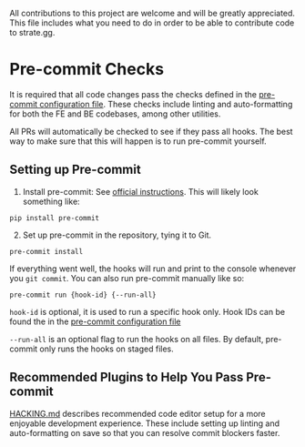 All contributions to this project are welcome and will be greatly appreciated. This file includes what you need to do in order to be able to contribute code to strate.gg.

# Pre-commit Checks

It is required that all code changes pass the checks defined in the [pre-commit configuration file](.pre-commit-config.yaml). These checks include linting and auto-formatting for both the FE and BE codebases, among other utilities.

All PRs will automatically be checked to see if they pass all hooks. The best way to make sure that this will happen is to run pre-commit yourself.

## Setting up Pre-commit

1. Install pre-commit: See [official instructions](https://pre-commit.com/#install). This will likely look something like:

```
pip install pre-commit
```

2. Set up pre-commit in the repository, tying it to Git.

```
pre-commit install
```

If everything went well, the hooks will run and print to the console whenever you `git commit`. You can also run pre-commit manually like so:

```
pre-commit run {hook-id} {--run-all}
```

`hook-id` is optional, it is used to run a specific hook only. Hook IDs can be found the in the [pre-commit configuration file](.pre-commit-config.yaml)

`--run-all` is an optional flag to run the hooks on all files. By default, pre-commit only runs the hooks on staged files.

## Recommended Plugins to Help You Pass Pre-commit

[HACKING.md](HACKING.md) describes recommended code editor setup for a more enjoyable development experience. These include setting up linting and auto-formatting on save so that you can resolve commit blockers faster.
